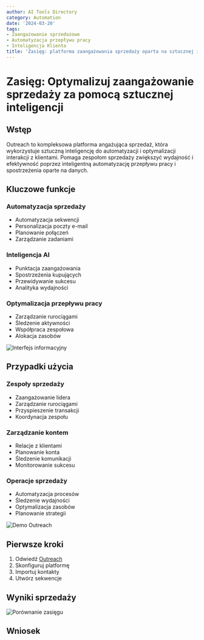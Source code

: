 ```yaml
---
author: AI Tools Directory
category: Automation
date: '2024-03-20'
tags:
- Zaangażowanie sprzedażowe
- Automatyzacja przepływu pracy
- Inteligencja Klienta
title: 'Zasięg: platforma zaangażowania sprzedaży oparta na sztucznej inteligencji'
---
```


# Zasięg: Optymalizuj zaangażowanie sprzedaży za pomocą sztucznej inteligencji

## Wstęp

Outreach to kompleksowa platforma angażująca sprzedaż, która wykorzystuje sztuczną inteligencję do automatyzacji i optymalizacji interakcji z klientami. Pomaga zespołom sprzedaży zwiększyć wydajność i efektywność poprzez inteligentną automatyzację przepływu pracy i spostrzeżenia oparte na danych.

## Kluczowe funkcje

### Automatyzacja sprzedaży
- Automatyzacja sekwencji
- Personalizacja poczty e-mail
- Planowanie połączeń
- Zarządzanie zadaniami

### Inteligencja AI
- Punktacja zaangażowania
- Spostrzeżenia kupujących
- Przewidywanie sukcesu
- Analityka wydajności

### Optymalizacja przepływu pracy
- Zarządzanie rurociągami
- Śledzenie aktywności
- Współpraca zespołowa
- Alokacja zasobów

![Interfejs informacyjny](/imgs/outreach/interface.jpg)

## Przypadki użycia

### Zespoły sprzedaży
- Zaangażowanie lidera
- Zarządzanie rurociągami
- Przyspieszenie transakcji
- Koordynacja zespołu

### Zarządzanie kontem
- Relacje z klientami
- Planowanie konta
- Śledzenie komunikacji
- Monitorowanie sukcesu

### Operacje sprzedaży
- Automatyzacja procesów
- Śledzenie wydajności
- Optymalizacja zasobów
- Planowanie strategii

![Demo Outreach](/imgs/outreach/demo.jpg)

## Pierwsze kroki

1. Odwiedź [Outreach](https://outreach.io)
2. Skonfiguruj platformę
3. Importuj kontakty
4. Utwórz sekwencje

## Wyniki sprzedaży

![Porównanie zasięgu](/imgs/outreach/comparison.jpg)

## Wniosek